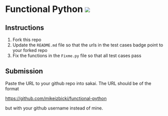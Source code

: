 # Functional Python [![](https://github.com/rajbhutoria/functional-python/workflows/tests/badge.svg)](https://github.com/mikeizbicki/functional-python/actions?query=workflow%3Atests)

## Instructions

1. Fork this repo
1. Update the `README.md` file so that the urls in the test cases badge point to your forked repo
1. Fix the functions in the `Fixme.py` file so that all test cases pass

## Submission

Paste the URL to your github repo into sakai. The URL should be of the format

https://github.com/mikeizbicki/functional-python

but with your github username instead of mine.
